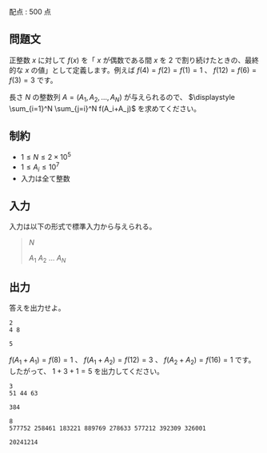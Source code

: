 配点 : $500$ 点

## 問題文

正整数 $x$ に対して $f(x)$ を「 $x$ が偶数である間 $x$ を $2$ で割り続けたときの、最終的な $x$ の値」として定義します。例えば $f(4)=f(2)=f(1)=1$ 、 $f(12)=f(6)=f(3)=3$ です。

長さ $N$ の整数列 $A=(A_1,A_2,\ldots, A_N)$ が与えられるので、 $\displaystyle \sum_{i=1}^N \sum_{j=i}^N f(A_i+A_j)$ を求めてください。

## 制約

- $1\le N\le 2\times 10^5$
- $1\le A_i\le 10^7$
- 入力は全て整数

## 入力

入力は以下の形式で標準入力から与えられる。

> $N$
> 
> $A_1$ $A_2$ $\ldots$ $A_N$

## 出力

答えを出力せよ。

```input1
2
4 8
```

```output1
5
```

$f(A_1+A_1)=f(8)=1$ 、 $f(A_1+A_2)=f(12)=3$ 、 $f(A_2+A_2)=f(16)=1$ です。したがって、 $1+3+1=5$ を出力してください。

```input2
3
51 44 63
```

```output2
384
```

```input3
8
577752 258461 183221 889769 278633 577212 392309 326001
```

```output3
20241214
```